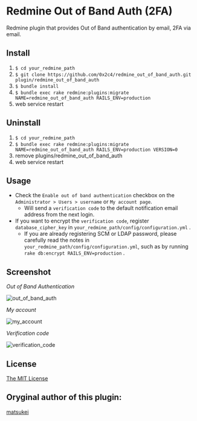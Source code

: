 # Redmine Out of Band Auth (2FA)

Redmine plugin that provides Out of Band authentication by email, 2FA via email.

## Install

1. `$ cd your_redmine_path`
2. `$ git clone https://github.com/0x2c4/redmine_out_of_band_auth.git plugin/redmine_out_of_band_auth`
3. `$ bundle install`
4. `$ bundle exec rake redmine:plugins:migrate NAME=redmine_out_of_band_auth RAILS_ENV=production`
5. web service restart

## Uninstall

1. `$ cd your_redmine_path`
2. `$ bundle exec rake redmine:plugins:migrate NAME=redmine_out_of_band_auth RAILS_ENV=production VERSION=0`
3. remove plugins/redmine_out_of_band_auth
4. web service restart

## Usage

* Check the `Enable out of band authentication` checkbox on the `Administrator > Users > username` or `My account page`.
  * Will send a `verification code` to the default notification email address from the next login.
* If you want to encrypt the `verification code`, register `database_cipher_key` in `your_redmine_path/config/configuration.yml` .
  * If you are already registering SCM or LDAP password, please carefully read the notes in `your_redmine_path/config/configuration.yml`, such as by running `rake db:encrypt RAILS_ENV=production` .

## Screenshot

*Out of Band Authentication*

![out_of_band_auth](https://user-images.githubusercontent.com/943541/27113242-b8037c56-50f6-11e7-9164-8f894a9568da.png)

*My account*

![my_account](https://user-images.githubusercontent.com/943541/27113251-bcd7bb5c-50f6-11e7-8510-93449c68897f.png)

*Verification code*

![verification_code](https://user-images.githubusercontent.com/943541/27115125-84d8007e-5103-11e7-9a9c-8f676eaa3aad.png)

## License

[The MIT License](https://opensource.org/licenses/MIT)

## Oryginal author of this plugin:

[matsukei](https://github.com/matsukei/redmine_out_of_band_auth)
